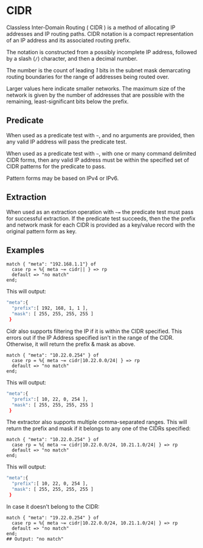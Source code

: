 # CIDR

Classless Inter-Domain Routing ( CIDR ) is a method of allocating IP addresses and IP routing paths. CIDR notation is a compact representation of an IP address and its associated routing prefix.

The notation is constructed from a possibly incomplete IP address, followed by a slash (`/`) character, and then a decimal number.

The number is the count of leading *1* bits in the subnet mask demarcating routing boundaries for the range of addresses being routed over.

Larger values here indicate smaller networks. The maximum size of the network is given by the number of addresses that are possible with the remaining, least-significant bits below the prefix.

## Predicate

When used as a predicate test with `~`, and no arguments are provided, then any valid IP address will pass the predicate test.

When used as a predicate test with `~`, with one or many command delimited CIDR forms, then any valid IP address must be within the specified set of CIDR patterns for the predicate to pass.

Pattern forms may be based on IPv4 or IPv6.

## Extraction

When used as an extraction operation with `~=` the predicate test must pass for successful extraction.  If the predicate test succeeds, then the the prefix and network mask for each CIDR is provided as a key/value record with the original pattern form as key.

## Examples

```tremor
match { "meta": "192.168.1.1"} of
  case rp = %{ meta ~= cidr|| } => rp
  default => "no match"
end;

```

This will output:

```bash
"meta":{
  "prefix":[ 192, 168, 1, 1 ],
  "mask": [ 255, 255, 255, 255 ]
 }
```

Cidr also supports filtering the IP if it is within the CIDR specified. This errors out if the IP Address specified isn't in the range of the CIDR. Otherwise, it will return the prefix & mask as above.

```tremor
match { "meta": "10.22.0.254" } of
  case rp = %{ meta ~= cidr|10.22.0.0/24| } => rp
  default => "no match"
end;
```

This will output:

```bash
"meta":{
  "prefix":[ 10, 22, 0, 254 ],
  "mask": [ 255, 255, 255, 255 ]
 }
```

The extractor also supports multiple comma-separated ranges. This will return the prefix and mask if it belongs to any one of the CIDRs specified:

```tremor
match { "meta": "10.22.0.254" } of
  case rp = %{ meta ~= cidr|10.22.0.0/24, 10.21.1.0/24| } => rp
  default => "no match"
end;
```

This will output:

```bash
"meta":{
  "prefix":[ 10, 22, 0, 254 ],
  "mask": [ 255, 255, 255, 255 ]
 }
```

In case it doesn't belong to the CIDR:

```tremor
match { "meta": "19.22.0.254" } of
  case rp = %{ meta ~= cidr|10.22.0.0/24, 10.21.1.0/24| } => rp
  default => "no match"
end;
## Output: "no match"
```
